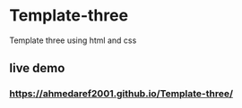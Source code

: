 # Template-three
Template three using html and css

## live demo 
### https://ahmedaref2001.github.io/Template-three/
